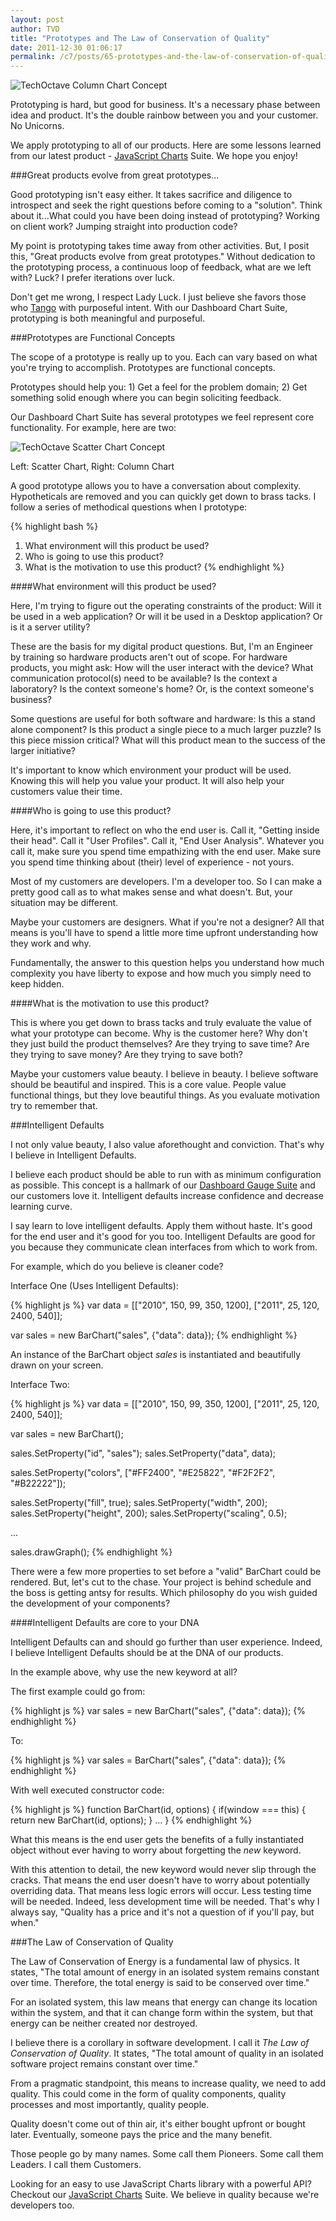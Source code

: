 ```yaml
---
layout: post
author: TVD
title: "Prototypes and The Law of Conservation of Quality"
date: 2011-12-30 01:06:17
permalink: /c7/posts/65-prototypes-and-the-law-of-conservation-of-quality
---
```


<img src="http://techoctave.com/c7/static/column-chart-concept.png" alt="TechOctave Column Chart Concept"/>

Prototyping is hard, but good for business. It's a necessary phase between idea and product. It's the double rainbow between you and your customer. No Unicorns.

We apply prototyping to all of our products. Here are some lessons learned from our latest product - [JavaScript Charts][1] Suite. We hope you enjoy!


###Great products evolve from great prototypes...

Good prototyping isn't easy either. It takes sacrifice and diligence to introspect and seek the right questions before coming to a "solution". Think about it...What could you have been doing instead of prototyping? Working on client work? Jumping straight into production code?

My point is prototyping takes time away from other activities. But, I posit this, "Great products evolve from great prototypes." Without dedication to the prototyping process, a continuous loop of feedback, what are we left with? Luck? I prefer iterations over luck.

Don't get me wrong, I respect Lady Luck. I just believe she favors those who [Tango][2] with purposeful intent. With our Dashboard Chart Suite, prototyping is both meaningful and purposeful.

###Prototypes are Functional Concepts

The scope of a prototype is really up to you. Each can vary based on what you're trying to accomplish. Prototypes are functional concepts.

Prototypes should help you: 1) Get a feel for the problem domain; 2) Get something solid enough where you can begin soliciting feedback.

Our Dashboard Chart Suite has several prototypes we feel represent core functionality. For example, here are two:

<img src="http://techoctave.com/c7/static/scatter-chart-concept.png" alt="TechOctave Scatter Chart Concept"/>

Left: Scatter Chart, Right: Column Chart

A good prototype allows you to have a conversation about complexity. Hypotheticals are removed and you can quickly get down to brass tacks. I follow a series of methodical questions when I prototype:

{% highlight bash %}
1. What environment will this product be used? 
2. Who is going to use this product?
3. What is the motivation to use this product?
{% endhighlight %}

####What environment will this product be used?

Here, I'm trying to figure out the operating constraints of the product: Will it be used in a web application? Or will it be used in a Desktop application? Or is it a server utility?

These are the basis for my digital product questions. But, I'm an Engineer by training so hardware products aren't out of scope. For hardware products, you might ask: How will the user interact with the device? What communication protocol(s) need to be available? Is the context a laboratory? Is the context someone's home? Or, is the context someone's business?

Some questions are useful for both software and hardware: Is this a stand alone component? Is this product a single piece to a much larger puzzle? Is this piece mission critical? What will this product mean to the success of the larger initiative?

It's important to know which environment your product will be used. Knowing this will help you value your product. It will also help your customers value their time.

####Who is going to use this product?

Here, it's important to reflect on who the end user is. Call it, "Getting inside their head". Call it "User Profiles". Call it, "End User Analysis". Whatever you call it, make sure you spend time empathizing with the end user. Make sure you spend time thinking about (their) level of experience - not yours.

Most of my customers are developers. I'm a developer too. So I can make a pretty good call as to what makes sense and what doesn't. But, your situation may be different.

Maybe your customers are designers. What if you're not a designer? All that means is you'll have to spend a little more time upfront understanding how they work and why.

Fundamentally, the answer to this question helps you understand how much complexity you have liberty to expose and how much you simply need to keep hidden.

####What is the motivation to use this product?

This is where you get down to brass tacks and truly evaluate the value of what your prototype can become. Why is the customer here? Why don't they just build the product themselves? Are they trying to save time? Are they trying to save money? Are they trying to save both?

Maybe your customers value beauty. I believe in beauty. I believe software should be beautiful and inspired. This is a core value. People value functional things, but they love beautiful things. As you evaluate motivation try to remember that.

###Intelligent Defaults

I not only value beauty, I also value aforethought and conviction. That's why I believe in Intelligent Defaults.

I believe each product should be able to run with as minimum configuration as possible. This concept is a hallmark of our [Dashboard Gauge Suite][3] and our customers love it. Intelligent defaults increase confidence and decrease learning curve.

I say learn to love intelligent defaults. Apply them without haste. It's good for the end user and it's good for you too. Intelligent Defaults are good for you because they communicate clean interfaces from which to work from.

For example, which do you believe is cleaner code?

Interface One (Uses Intelligent Defaults):

{% highlight js %}
var data = [["2010", 150, 99, 350, 1200],
            ["2011", 25, 120, 2400, 540]];

var sales = new BarChart("sales", {"data": data});
{% endhighlight %}

An instance of the BarChart object *sales* is instantiated and beautifully drawn on your screen.

Interface Two:

{% highlight js %}
var data = [["2010", 150, 99, 350, 1200],
            ["2011", 25, 120, 2400, 540]];

var sales = new BarChart();

sales.SetProperty("id", "sales");
sales.SetProperty("data", data);

sales.SetProperty("colors", ["#FF2400", "#E25822", "#F2F2F2", "#B22222"]);

sales.SetProperty("fill", true);
sales.SetProperty("width", 200);
sales.SetProperty("height", 200);
sales.SetProperty("scaling", 0.5);

...

sales.drawGraph();
{% endhighlight %}

There were a few more properties to set before a "valid" BarChart could be rendered. But, let's cut to the chase. Your project is behind schedule and the boss is getting antsy for results. Which philosophy do you wish guided the development of your components?

####Intelligent Defaults are core to your DNA

Intelligent Defaults can and should go further than user experience. Indeed, I believe Intelligent Defaults should be at the DNA of our products.

In the example above, why use the new keyword at all?

The first example could go from:

{% highlight js %}
var sales = new BarChart("sales", {"data": data});
{% endhighlight %}

To:

{% highlight js %}
var sales = BarChart("sales", {"data": data});
{% endhighlight %}

With well executed constructor code:

{% highlight js %}
function BarChart(id, options) {
   if(window === this) {
      return new BarChart(id, options);
   }
   ...
}
{% endhighlight %}

What this means is the end user gets the benefits of a fully instantiated object without ever having to worry about forgetting the *new* keyword.

With this attention to detail, the new keyword would never slip through the cracks. That means the end user doesn't have to worry about potentially overriding data. That means less logic errors will occur. Less testing time will be needed. Indeed, less development time will be needed. That's why I always say, "Quality has a price and it's not a question of if you'll pay, but when."

###The Law of Conservation of Quality

The Law of Conservation of Energy is a fundamental law of physics. It states, "The total amount of energy in an isolated system remains constant over time. Therefore, the total energy is said to be conserved over time."

For an isolated system, this law means that energy can change its location within the system, and that it can change form within the system, but that energy can be neither created nor destroyed.

I believe there is a corollary in software development. I call it *The Law of Conservation of Quality*. It states, "The total amount of quality in an isolated software project remains constant over time."

From a pragmatic standpoint, this means to increase quality, we need to add quality. This could come in the form of quality components, quality processes and most importantly, quality people.

Quality doesn't come out of thin air, it's either bought upfront or bought later. Eventually, someone pays the price and the many benefit.

Those people go by many names. Some call them Pioneers. Some call them Leaders. I call them Customers.

Looking for an easy to use JavaScript Charts library with a powerful API? Checkout our [JavaScript Charts][4] Suite. We believe in quality because we're developers too.


  [1]: http://techoctave.com/charts
  [2]: http://techoctave.com/c7/posts/63-libertango
  [3]: http://techoctave.com/gauges
  [4]: http://techoctave.com/charts 
